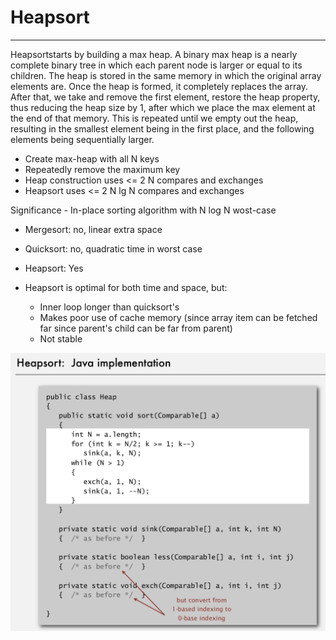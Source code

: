 # Heapsort

---

Heapsortstarts by building a max heap. A binary max heap is a nearly complete binary tree in which each parent node is larger or equal to its children. The heap is stored in the same memory in which the original array elements are. Once the heap is formed, it completely replaces the array. After that, we take and remove the first element, restore the heap property, thus reducing the heap size by 1, after which we place the max element at the end of that memory. This is repeated until we empty out the heap, resulting in the smallest element being in the first place, and the following elements being sequentially larger.

- Create max-heap with all N keys
- Repeatedly remove the maximum key
- Heap construction uses <= 2 N compares and exchanges
- Heapsort uses <= 2 N lg N compares and exchanges

Significance - In-place sorting algorithm with N log N wost-case

- Mergesort: no, linear extra space
- Quicksort: no, quadratic time in worst case
- Heapsort: Yes

- Heapsort is optimal for both time and space, but:
  - Inner loop longer than quicksort's
  - Makes poor use of cache memory (since array item can be fetched far since parent's child can be far from parent)
  - Not stable

![image](media/Heapsort-image1.png)
